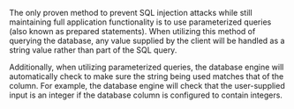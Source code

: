 The only proven method to prevent SQL injection attacks while
still maintaining full application functionality is to use
parameterized queries (also known as prepared statements). When
utilizing this method of querying the database, any value supplied by
the client will be handled as a string value rather than part of the
SQL query.

Additionally, when utilizing parameterized queries, the
database engine will automatically check to make sure the string being
used matches that of the column. For example, the database engine will
check that the user-supplied input is an integer if the database
column is configured to contain integers.
